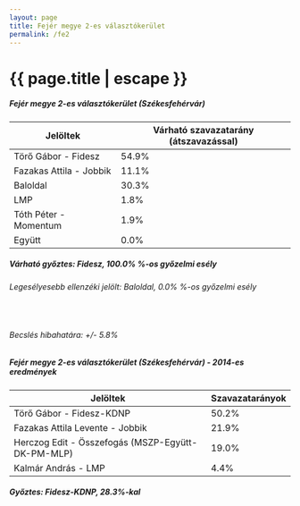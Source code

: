 ```yaml
---
layout: page
title: Fejér megye 2-es választókerület
permalink: /fe2
---
```


<h1 class="page-title">{{ page.title | escape }}</h1>

<div class="section">
    <div class="row">
          <div class="col s12">
		  <h5>Fejér megye 2-es választókerület (Székesfehérvár)</h5>
            <table class="responsive-table">
              <thead>
                <tr>
                    <th>Jelöltek</th>
                    <th>Várható szavazatarány (átszavazással)</th>
                </tr>
              </thead>
              <tbody>
             <tr>
                  <td>Törő Gábor - Fidesz</td>
				  <td id="id_fidesz">54.9% </td>
			</tr>
			<tr><td>Fazakas Attila - Jobbik</td><td id="id_jobbik">11.1% </td></tr>
<tr>
                  <td>Baloldal</td>
				  <td id="id_baloldal">30.3% </td>
			</tr>
			<tr>
                  <td>LMP</td>
				  <td id="lmp">1.8% </td>
			</tr>
			<tr>
				  <td>Tóth Péter - Momentum</td>
				  <td id="momentum">1.9% </td>
			</tr>
<tr>
<td>Együtt</td>
<td id="egyutt">0.0% </td>
</tr>                
              </tbody>
            </table>
			<h5>Várható győztes: <span id="gyoztes">Fidesz, </span><span id="esely">100.0% </span><span>%-os győzelmi esély</span></h5>
			<h6>Legesélyesebb ellenzéki jelölt: <span id="masodik">Baloldal, </span><span id="esely2">0.0% </span><span>%-os győzelmi esély</span></h6>
			<br/>
			<h6>Becslés hibahatára: +/- 5.8%</h6>
          </div>
    </div>
</div>

<div class="section">
    <div class="row">
          <div class="col s12">
		  <h5>Fejér megye 2-es választókerület (Székesfehérvár) - 2014-es eredmények</h5>
            <table class="responsive-table">
              <thead>
                <tr>
                    <th>Jelöltek</th>
                    <th>Szavazatarányok</th>
                </tr>
              </thead>
              <tbody>
			  <tr>
                  <td>Törő Gábor - Fidesz-KDNP</td>
				  <td>50.2%</td>
			</tr>
			<tr>
			      <td>Fazakas Attila Levente - Jobbik</td>
				  <td>21.9%</td>
			</tr>
			  <tr>
				  <td>Herczog Edit - Összefogás (MSZP-Együtt-DK-PM-MLP)</td>
				  <td>19.0%</td>
			</tr>
			<tr>
				  <td>Kalmár András - LMP</td>
				  <td>4.4%</td>
			</tr>                
              </tbody>
            </table>
			<h5>Győztes: Fidesz-KDNP, 28.3%-kal</h5>
          </div>
    </div>
</div>
